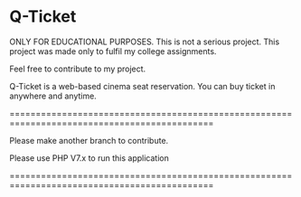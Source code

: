# Q-Ticket

ONLY FOR EDUCATIONAL PURPOSES.
This is not a serious project. This project was made only to fulfil my college assignments.

Feel free to contribute to my project.

Q-Ticket is a web-based cinema seat reservation. You can buy ticket in anywhere and anytime.

=============================================================================================

Please make another branch to contribute.

Please use PHP V7.x to run this application

=============================================================================================

